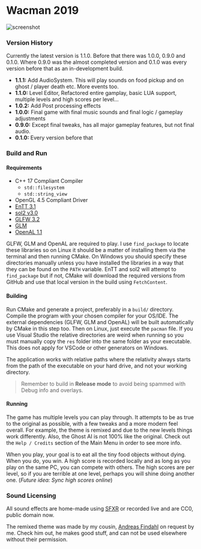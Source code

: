 # Wacman 2019
 
 ![screenshot](https://i.imgur.com/mrMDEoR.png)
 
### Version History

Currently the latest version is 1.1.0. Before that there was 1.0.0, 0.9.0 and 0.1.0. Where 0.9.0 was the almost completed version and 0.1.0 was every version before that as an in-development build.

 * **1.1.1:** Add AudioSystem. This will play sounds on food pickup and on ghost / player death etc. More events too.
 * **1.1.0:** Level Editor, Refactored entire gamplay, basic LUA support, multiple levels and high scores per level...
 * **1.0.2:** Add Post processing effects
 * **1.0.0:** Final game with final music sounds and final logic / gameplay adjustments
 * **0.9.0:** Except final tweaks, has all major gameplay features, but not final audio.
 * **0.1.0:** Every version before that

### Build and Run

#### Requirements
 * C++ 17 Compliant Compiler
     * `std::filesystem`
     * `std::string_view`
 * OpenGL 4.5 Compliant Driver
 * [EnTT 3.1](https://github.com/skypjack/entt)
 * [sol2 v3.0](https://github.com/ThePhD/sol2/) 
 * [GLFW 3.2](http://glfw.org/)
 * [GLM](https://glm.g-truc.net/0.9.9/index.html)
 * [OpenAL 1.1](https://www.openal.org/)

GLFW, GLM and OpenAL are required to play. I use `find_package` to locate these libraries so on Linux it should be a matter of installing them via the terminal and then running CMake. On Windows you should specify these directories manually unless you have installed the libraries in a way that they can be found on the `PATH` variable. EnTT and sol2 will attempt to `find_package` but if not, CMake will download the required versions from GitHub and use that local version in the build using `FetchContent`.

#### Building

Run CMake and generate a project, preferably in a `build/` directory. Compile the program with your chosen compiler for your OS/IDE. The external dependencies (GLFW, GLM and OpenAL) will be built automatically by CMake in this step too. Then on Linux, just execute the `pacman` file. If you use Visual Studio the relative directories are weird when running so you must manually copy the `res` folder into the same folder as your executable. This does not apply for VSCode or other generators on Windows.

The application works with relative paths where the relativity always starts from the path of the executable on your hard drive, and not your working directory.

> Remember to build in **Release mode** to avoid being spammed with Debug info and overlays.


#### Running

The game has multiple levels you can play through. It attempts to be as true to the original as possible, with a few tweaks and a more modern feel overall. For example, the theme is remixed and due to the new levels things work differently. Also, the Ghost AI is not 100% like the original. Check out the `Help / Credits` section of the Main Menu in order to see more info.

When you play, your goal is to eat all the tiny food objects without dying. When you do, you win. A high score is recorded locally and as long as you play on the same PC, you can compete with others. The high scores are per level, so if you are terrible at one level, perhaps you will shine doing another one. (*Future idea: Sync high scores online*)

### Sound Licensing
All sound effects are home-made using [SFXR](http://www.drpetter.se/project_sfxr.html) or recorded live and are CC0, public domain now.

The remixed theme was made by my cousin, [Andreas Findahl](https://soundcloud.com/andreasfindahl) on request by me. Check him out, he makes good stuff, and can not be used elsewhere without their permission.
